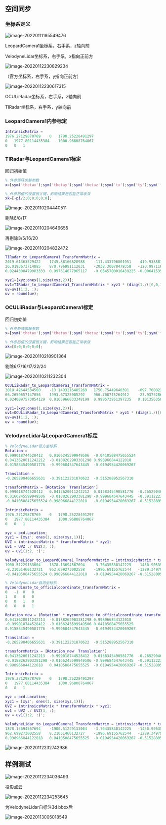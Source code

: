 ## 空间同步

### 坐标系定义

![image-20220111195549476](E:/CarDatasetProject/数据集清洗方案/log/log.assets/image-20220111195549476.png)

LeopardCamera1坐标系，右手系，z轴向前

VelodyneLidar坐标系，右手系，x指向正前方

![image-20220112230829234](E:/CarDatasetProject/数据集清洗方案/log/log.assets/image-20220112230829234.png)

（官方坐标系，右手系，y指向正前方）

![image-20220112230617315](E:/CarDatasetProject/数据集清洗方案/log/log.assets/image-20220112230617315.png)

OCULiiRadar坐标系，右手系，z轴向前

TIRadar坐标系，右手系，y轴向前

### LeopardCamera1内参标定

```matlab
IntrinsicMatrix = 
1976.27129878769	0	1798.25228491297
0	1977.80114435384	1000.96808764067
0	0	1
```

### TIRadar与LeopardCamera1标定

回归初始值

```matlab
% 外参矩阵求解参数
x=[sym('thetax');sym('thetay');sym('thetaz');sym('tx');sym('ty');sym('tz')]; %定义函数变量 x，共6个变量，x(1)~x(6)（double float）

% 外参初值的设置很关键，影响结果是否能正常收敛
xk=[-pi/2;0;0;0;0;0];
```

![image-20220110204440511](E:/CarDatasetProject/数据集清洗方案/log/log.assets/image-20220110204440511.png)

剔除6/8/17

![image-20220110204646655](E:/CarDatasetProject/数据集清洗方案/log/log.assets/image-20220110204646655.png)

再剔除3/5/16/20

![image-20220110204822472](E:/CarDatasetProject/数据集清洗方案/log/log.assets/image-20220110204822472.png)

```matlab
TIRadar_to_LeopardCamera1_TransformMatrix = 
2019.61363529422	1745.88166828988	-111.433796801951	-419.938881768377
26.0193673714885	870.796981112031	-2038.30078479358	-120.997110351106
0.0244308479903333	0.997614077965117	-0.0645700016438225	-0.00641535834610336

xyz1=[xyz;ones(1,size(xyz,2))];
uv1=TIRadar_to_LeopardCamera1_TransformMatrix * xyz1 * (diag(1./([0,0,1] * TIRadar_to_LeopardCamera1_TransformMatrix * xyz1)));
uv=uv1(1:2, :);
uv = round(uv);
```

### OCULiiRadar与LeopardCamera1标定

回归初始值

```matlab
% 外参矩阵求解参数
x=[sym('thetax');sym('thetay');sym('thetaz');sym('tx');sym('ty');sym('tz')]; %定义函数变量 x，共6个变量，x(1)~x(6)（double float）

% 外参初值的设置很关键，影响结果是否能正常收敛
xk=[0;0;0;0;0;0];
```

![image-20220110210901364](E:/CarDatasetProject/数据集清洗方案/log/log.assets/image-20220110210901364.png)

剔除6/7/16/17/22/24

![image-20220110211232304](E:/CarDatasetProject/数据集清洗方案/log/log.assets/image-20220110211232304.png)

```matlab
OCULiiRadar_to_LeopardCamera1_TransformMatrix = 
2018.42644534508	-13.1493216485269	1750.75449640391	-697.760823541407
66.2659657147056	1993.67325005292	966.700715264912	-23.9375286906592
0.0240097573054129	0.0165966033348199	0.999573951397235	0.101356358170842

xyz1=[xyz;ones(1,size(xyz,2))];
uv1=OCULiiRadar_to_LeopardCamera1_TransformMatrix * xyz1 * (diag(1./([0,0,1] * OCULiiRadar_to_LeopardCamera1_TransformMatrix * xyz1)));
uv=uv1(1:2, :);
uv = round(uv);
```

### VelodyneLidar与LeopardCamera1标定

```matlab
% VelodyneLidar官方坐标系
Rotation = 
0.999018744528412	0.0166245599949506	-0.0410508475655524
0.0413620011242212	-0.0188262903381298	0.998966844122018
0.0158345490581776	-0.999684547643445	-0.0194954420069267

Translation = 
-0.265290406655631	-0.391122231870622	-0.515288952567310

transformMatrix = [Rotation' Translation']
0.999018744528412	0.0413620011242212	0.0158345490581776	-0.265290406655631
0.0166245599949506	-0.0188262903381298	-0.999684547643445	-0.391122231870622
-0.0410508475655524	0.998966844122018	-0.0194954420069267	-0.515288952567310

IntrinsicMatrix = 
1976.27129878769	0	1798.25228491297
0	1977.80114435384	1000.96808764067
0	0	1

xyz = pcd.Location;
xyz1 = [xyz'; ones(1, size(xyz,1))];
UVZ = intrinsicsMatrix * transformMatrix * xyz1;
uv1 = UVZ ./ UVZ(3, :);
uv = uv1(1:2, :)';

VelodyneLidar_to_LeopardCamera1_TransformMatrix = intrinsicsMatrix * transformMatrix
1900.51229133004	1878.13694567694	-3.76435830142225	-1450.90535286182
-8.21051460132721	962.699273002558	-1996.69155762544	-1289.34979520961
-0.0410508475655524	0.998966844122018	-0.0194954420069267	-0.515288952567310

% VelodyneLidar自测坐标系
mycoordinate_to_officialcoordinate_transformMatrix = 
0	-1	0	0
1	0	0	0
0	0	1	0
0	0	0	1

Rotation_new = (Rotation' * mycoordinate_to_officialcoordinate_transformMatrix(1:3, 1:3))'
0.0413620011242213	-0.0188262903381298	0.998966844122018
-0.999018744528412	-0.0166245599949506	0.0410508475655525
0.0158345490581776	-0.999684547643445	-0.0194954420069267

Translation = 
-0.265290406655631	-0.391122231870622	-0.515288952567310

transformMatrix = [Rotation_new' Translation']
0.0413620011242213	-0.999018744528412	0.0158345490581776	-0.265290406655631
-0.0188262903381298	-0.0166245599949506	-0.999684547643445	-0.391122231870622
0.998966844122018	0.0410508475655525	-0.0194954420069267	-0.515288952567310

IntrinsicMatrix = 
1976.27129878769	0	1798.25228491297
0	1977.80114435384	1000.96808764067
0	0	1

xyz = pcd.Location;
xyz1 = [xyz'; ones(1, size(xyz,1))];
UVZ = intrinsicsMatrix * transformMatrix * xyz1;
uv1 = UVZ ./ UVZ(3, :);
uv = uv1(1:2, :)';

VelodyneLidar_to_LeopardCamera1_TransformMatrix = intrinsicsMatrix * transformMatrix
1878.13694567694	-1900.51229133004	-3.76435830142225	-1450.90535286182
962.699273002558	8.21051460132727	-1996.69155762544	-1289.34979520961
0.998966844122018	0.0410508475655525	-0.0194954420069267	-0.515288952567310
```

![image-20220112232742986](E:/CarDatasetProject/数据集清洗方案/log/log.assets/image-20220112232742986.png)

## 样例测试

![image-20220112234036493](E:/CarDatasetProject/数据集清洗方案/log/log.assets/image-20220112234036493.png)

投影点云

![image-20220112234253645](E:/CarDatasetProject/数据集清洗方案/log/log.assets/image-20220112234253645.png)

为VelodyneLidar自标注3d bbox后

![image-20220113005018549](E:/CarDatasetProject/数据集清洗方案/log/log.assets/image-20220113005018549.png)
